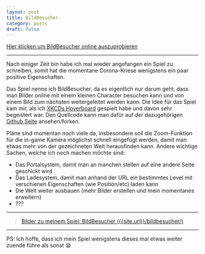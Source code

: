 ```yaml
---
layout: post
title: BildBesucher
category: posts
draft: false
---
```


[Hier klicken um BildBesucher online auszuprobieren]({{site.url}}/bildbesucher/)

---

Nach einiger Zeit bin habe ich mal wieder angefangen ein Spiel
zu schreiben, somit hat die momentane Corona-Kriese wenigstens ein paar
positive Eigenschaften.

Das Spiel nenne ich BildBesucher, da es eigentlich nur darum geht, dass
man Bilder online mit einem kleinen Character besuchen kann und von
einem Bild zum nächsten weitergeleitet werden kann. Die Idee für das
Spiel kam mir, als ich [XKCDs Hoverboard](https://xkcd.com/1608/)
gespielt habe und davon sehr begeistert war. Den Quellcode kann
man dafür auf der dazugehörigen [Github Seite]({{site.url}}/bildbesucher)
ansehen/forken.

Pläne sind momentan noch viele da, insbesondere soll die Zoom-Funktion
für die in-game Kamera möglichst schnell eingefügt werden, damit man
etwas mehr von der gezeichneten Welt herausfinden kann.
Andere wichtige Sachen, welche ich noch machen möchte sind:
- Das Portalsystem, damit man an manchen stellen auf eine andere Seite
	geschickt wird
- Das Ladesystem, damit man anhand der URL ein bestimmtes Level mit
	verschienen Eigenschaften (wie Position/etc) laden kann
- Die Welt weiter ausbauen (mehr Bilder erstellen und mein momentanes
	erweitern)
- ???

---

<blockquote class="imgur-embed-pub" lang="en" data-id="a/eu6CCK4"><a href="//imgur.com/a/eu6CCK4">Bilder zu meinem Spiel: BildBesucher ({{site.url}}/bildbesucher/)</a></blockquote><script async src="//s.imgur.com/min/embed.js" charset="utf-8"></script>

---

PS: Ich hoffe, dass ich mein Spiel wenigstens dieses mal etwas weiter
zuende führe als sonst 😪
